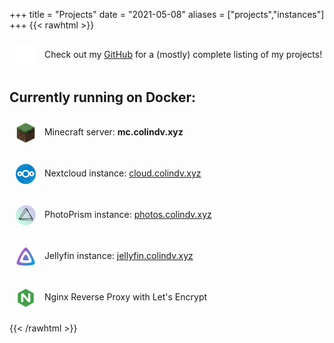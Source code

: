 +++
title = "Projects"
date = "2021-05-08"
aliases = ["projects","instances"]
+++
{{< rawhtml >}}
  <p>
  <img src="/img/github.png" style="display: inline-block; vertical-align: middle; margin: 10px" width="32" height="32" />
    Check out my <a href="https://github.com/Cubevoid">GitHub</a> for a (mostly) complete listing of my projects!
  </p>
  <h2>Currently running on Docker:</h2>
  <p>
  <img src="/img/minecraft.png" style="display: inline-block; vertical-align: middle; margin: 10px" width="32" height="32" />
    Minecraft server: <b>mc.colindv.xyz</b>
  </p>
  <p>
  <img src="/img/nextcloud.png" style="display: inline-block; vertical-align: middle; margin: 10px" width="32" height="32" />
    Nextcloud instance: <a href="https://cloud.colindv.xyz">cloud.colindv.xyz</a>
  </p>
  <p>
  <img src="/img/photoprism.png" style="display: inline-block; vertical-align: middle; margin: 10px" width="32" height="32" />
    PhotoPrism instance: <a href="https://photos.colindv.xyz">photos.colindv.xyz</a>
  </p>
  <p>
  <img src="/img/jellyfin.png" style="display: inline-block; vertical-align: middle; margin: 10px" width="32" height="32" />
    Jellyfin instance: <a href="https://jellyfin.colindv.xyz/web/index.html#!/home.html">jellyfin.colindv.xyz</a>
  </p>
  <img src="/img/nginx.png" style="display: inline-block; vertical-align: middle; margin: 10px" width="32" height="32" />
    Nginx Reverse Proxy with Let's Encrypt
  </p>
{{< /rawhtml >}}
